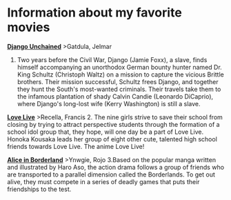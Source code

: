 # Information about my favorite movies

[**Django Unchained**](https://en.wikipedia.org/wiki/Django_Unchained) >Gatdula, Jelmar
1. Two years before the Civil War, Django (Jamie Foxx), a slave, finds himself accompanying an unorthodox German bounty hunter named Dr. King Schultz (Christoph Waltz) on a mission to capture the vicious Brittle brothers. Their mission successful, Schultz frees Django, and together they hunt the South's most-wanted criminals. Their travels take them to the infamous plantation of shady Calvin Candie (Leonardo DiCaprio), where Django's long-lost wife (Kerry Washington) is still a slave.

[**Love Live**](https://en.wikipedia.org/wiki/Love_Live!) >Recella, Francis
2. The nine girls strive to save their school from closing by trying to attract perspective students through the formation of a school idol group that, they hope, will one day be a part of Love Live. Honoka Kousaka leads her group of eight other cute, talented high school friends towards Love Live. The anime Love Live!

[**Alice in Borderland**](https://en.wikipedia.org/wiki/Alice_in_Borderland_(TV_series)) >Ynwgie, Rojo
3.Based on the popular manga written and illustrated by Haro Aso, the action drama follows a group of friends who are transported to a parallel dimension called the Borderlands. To get out alive, they must compete in a series of deadly games that puts their friendships to the test.
